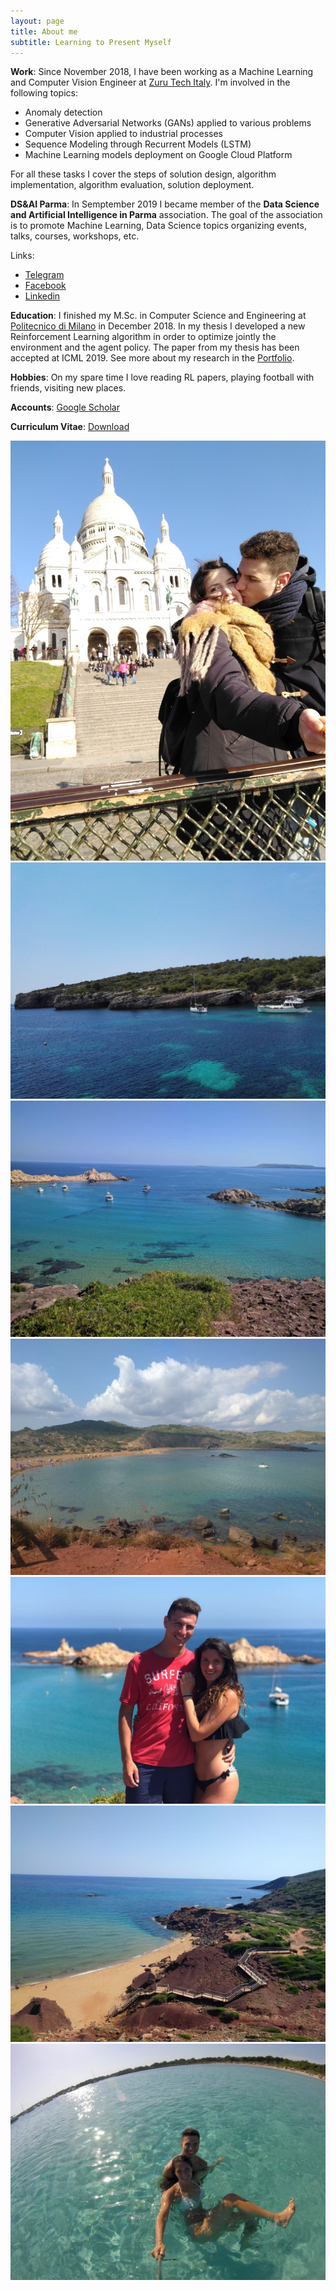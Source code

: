 ```yaml
---
layout: page
title: About me
subtitle: Learning to Present Myself
---
```


**Work**: Since November 2018, I have been working as a Machine Learning and Computer Vision Engineer at [Zuru Tech Italy]. 
I'm involved in the following topics:
- Anomaly detection
- Generative Adversarial Networks (GANs) applied to various problems
- Computer Vision applied to industrial processes
- Sequence Modeling through Recurrent Models (LSTM)
- Machine Learning models deployment on Google Cloud Platform

For all these tasks I cover the steps of solution design, algorithm implementation, algorithm evaluation, solution deployment.

**DS&AI Parma**: In Semptember 2019 I became member of the **Data Science and Artificial Intelligence in Parma** association. The goal of the association is to promote Machine Learning, Data Science topics organizing events, talks, courses, workshops, etc.

Links:
- [Telegram](http://bit.do/datascienceparma)
- [Facebook](https://www.facebook.com/DSAIinParma/)
- [Linkedin](https://www.linkedin.com/company/dsai-parma/)

**Education**: I finished my M.Sc. in Computer Science and Engineering at [Politecnico di Milano] in December 2018. In my thesis I developed a new Reinforcement Learning algorithm in order to optimize jointly the environment and the agent policy. The paper from my thesis has been accepted at ICML 2019. See more about my research in the [Portfolio][proj-research].

**Hobbies**: On my spare time I love reading RL papers, playing football with friends, visiting new places.

**Accounts**: [Google Scholar](https://scholar.google.it/citations?user=JJqNoGQAAAAJ&hl=it)

**Curriculum Vitae**: <a href="/files/data/cv_7.pdf">Download</a>

[Zuru Tech Italy]: https://zuru.tech
[Politecnico di Milano]: http://polimi.it/
[Projects]: /portfolio.html
[proj-research]: /portfolio.html

<div class="img-grid">
<div class="row"> 
  <div class="column">
    <img src="/images/about/1.jpg">
    <img src="/images/about/2.jpg">
    <img src="/images/about/5.jpg">
  </div>
  <div class="column">
    <img src="/images/about/3.jpg">
    <img src="/images/about/4.jpg">
    <img src="/images/about/6.jpg">
    <img src="/images/about/7.jpg">
  </div> 
</div>
</div>



